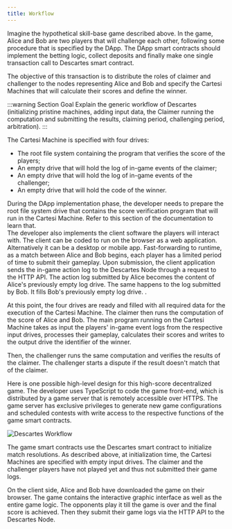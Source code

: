 ```yaml
---
title: Workflow
---
```


Imagine the hypothetical skill-base game described above. In the game, Alice and Bob are two players that will challenge each other, following some procedure that is specified by the DApp. The DApp smart contracts should implement the betting logic, collect deposits and finally make one single transaction call to Descartes smart contract. 

The objective of this transaction is to distribute the roles of claimer and challenger to the nodes representing Alice and Bob and specify the Cartesi Machines that will calculate their scores and define the winner.

:::warning Section Goal
Explain the generic workflow of Descartes (initializing pristine machines, adding input data, the Claimer running the computation and submitting the results, claiming period, challenging period, arbitration).
:::

The Cartesi Machine is specified with four drives: 
- The root file system containing the program that verifies the score of the players;
- An empty drive that will hold the log of in-game events of the claimer;
- An empty drive that will hold the log of in-game events of the challenger;
- An empty drive that will hold the code of the winner.

During the DApp implementation phase, the developer needs to prepare the root file system drive that contains the score verification program that will run in the Cartesi Machine. Refer to this section of the documentation to learn that.  
The developer also implements the client software the players will interact with. The client can be coded to run on the browser as a web application. Alternatively it can be a desktop or mobile app. 
Fast-forwarding to runtime, as a  match between Alice and Bob begins, each player has a limited period of time to submit their gameplay. Upon submission, the client application sends the in-game action log to the Descartes Node through a request to the HTTP API. The action log submitted by Alice becomes the content of Alice's previously empty log drive. The same happens to the log submitted by Bob. It fills Bob's previously empty log drive. . 

At this point, the four drives are ready and filled with all required data for the execution of the Cartesi Machine.  The claimer then runs the computation of the score of Alice and Bob. The main program running on the Cartesi Machine takes as input the players' in-game event logs from the respective input drives, processes their gameplay, calculates their scores and writes to the output drive the identifier of the winner.

Then, the challenger runs the same computation and verifies the results of the claimer. The challenger starts a dispute if the result doesn't match that of the claimer. 

Here is one possible high-level design for this high-score decentralized game. The developer uses TypeScript to code the game front-end, which is distributed by a game server that is remotely accessible over HTTPS. The game server has exclusive privileges to generate new game configurations and scheduled contests with write access to the respective functions of the game smart contracts. 

![Descartes Workflow](/img/descartes-workflow.png)

The game smart contracts use the Descartes smart contract to initialize match resolutions. As described above, at initialization time, the Cartesi Machines are specified with empty input drives. The claimer and the challenger players have not played yet and thus not submitted their game logs. 

On the client side, Alice and Bob have downloaded the game on their browser. The game contains the interactive graphic interface as well as the entire game logic. The opponents play it till the game is over and the final score is achieved. Then they submit their game logs via the HTTP API to the Descartes Node. 
